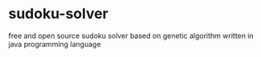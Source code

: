 # sudoku-solver
free and open source sudoku solver based on genetic algorithm written in java programming language

